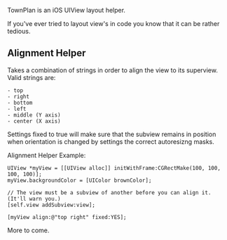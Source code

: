 TownPlan is an iOS UIView layout helper.

If you've ever tried to layout view's in code you know that it can be rather
tedious.


Alignment Helper
----------------

Takes a combination of strings in order to align the view to its superview.
Valid strings are:

    - top
    - right
    - bottom
    - left
    - middle (Y axis)
    - center (X axis)

Settings fixed to true will make sure that the subview remains in position
when orientation is changed by settings the correct autoresizng masks.


Alignment Helper Example:
    
    UIView *myView = [[UIView alloc]] initWithFrame:CGRectMake(100, 100, 100, 100)];
    myView.backgroundColor = [UIColor brownColor];

    // The view must be a subview of another before you can align it. (It'll warn you.)
    [self.view addSubview:view];

    [myView align:@"top right" fixed:YES];


More to come.